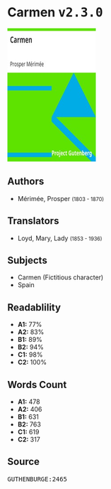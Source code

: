 # Carmen <kbd>v2.3.0</kbd>

![](./cover.medium.jpg "")

## Authors


 - Mérimée, Prosper <small>(1803 - 1870)</small>

## Translators


 - Loyd, Mary, Lady <small>(1853 - 1936)</small>

## Subjects


 - Carmen (Fictitious character)
 - Spain

## Readablility


 - **A1:** 77%
 - **A2:** 83%
 - **B1:** 89%
 - **B2:** 94%
 - **C1:** 98%
 - **C2:** 100%

## Words Count


 - **A1:** 478
 - **A2:** 406
 - **B1:** 631
 - **B2:** 763
 - **C1:** 619
 - **C2:** 317

## Source


<kbd>GUTHENBURGE:2465</kbd>
